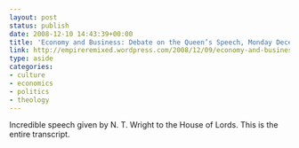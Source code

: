 ```yaml
---
layout: post
status: publish
date: 2008-12-10 14:43:39+00:00
title: 'Economy and Business: Debate on the Queen’s Speech, Monday December 8 2008 « Empire Remixed'
link: http://empireremixed.wordpress.com/2008/12/09/economy-and-business-debate-on-the-queen%e2%80%99s-speech-monday-december-8-2008/
type: aside
categories:
- culture
- economics
- politics
- theology
---
```


Incredible speech given by N. T. Wright to the House of Lords. This is the entire transcript.
